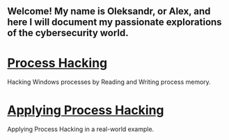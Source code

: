 ## Welcome! My name is Oleksandr, or Alex, and here I will document my passionate explorations of the cybersecurity world.

# [Process Hacking](https://prostotin.github.io/CyberSecurity/processHacking) 

Hacking Windows processes by Reading and Writing process memory. 

# [Applying Process Hacking](https://prostotin.github.io/CyberSecurity/processHackingApplied) 

Applying Process Hacking in a real-world example.



